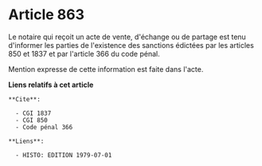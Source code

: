 # Article 863

Le notaire qui reçoit un acte de vente, d'échange ou de partage est tenu d'informer les parties de l'existence des sanctions
édictées par les articles 850 et 1837 et par l'article 366 du code pénal.

Mention expresse de cette information est faite dans l'acte.

**Liens relatifs à cet article**

	**Cite**:

	  - CGI 1837
	  - CGI 850
	  - Code pénal 366

	**Liens**:

	  - HISTO: EDITION 1979-07-01
